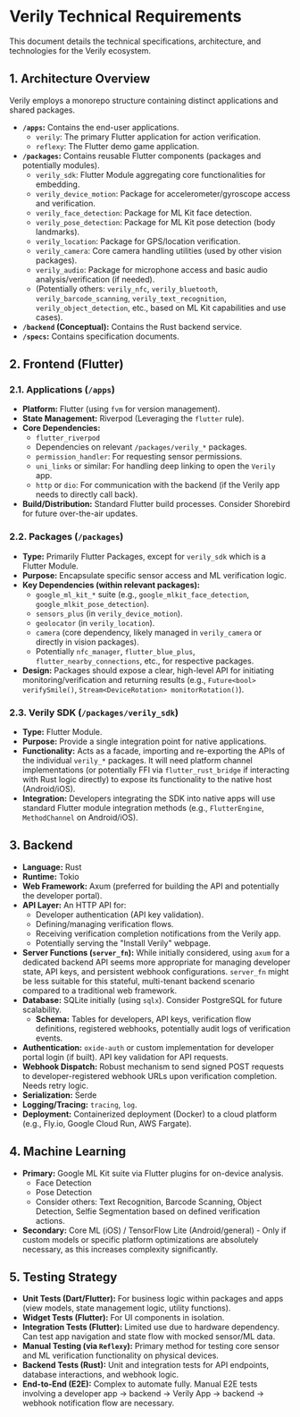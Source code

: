 # Verily Technical Requirements

This document details the technical specifications, architecture, and technologies for the Verily ecosystem.

## 1. Architecture Overview

Verily employs a monorepo structure containing distinct applications and shared packages.

- **`/apps`:** Contains the end-user applications.
  - `verily`: The primary Flutter application for action verification.
  - `reflexy`: The Flutter demo game application.
- **`/packages`:** Contains reusable Flutter components (packages and potentially modules).
  - `verily_sdk`: Flutter Module aggregating core functionalities for embedding.
  - `verily_device_motion`: Package for accelerometer/gyroscope access and verification.
  - `verily_face_detection`: Package for ML Kit face detection.
  - `verily_pose_detection`: Package for ML Kit pose detection (body landmarks).
  - `verily_location`: Package for GPS/location verification.
  - `verily_camera`: Core camera handling utilities (used by other vision packages).
  - `verily_audio`: Package for microphone access and basic audio analysis/verification (if needed).
  - (Potentially others: `verily_nfc`, `verily_bluetooth`, `verily_barcode_scanning`, `verily_text_recognition`, `verily_object_detection`, etc., based on ML Kit capabilities and use cases).
- **`/backend` (Conceptual):** Contains the Rust backend service.
- **`/specs`:** Contains specification documents.

## 2. Frontend (Flutter)

### 2.1. Applications (`/apps`)

- **Platform:** Flutter (using `fvm` for version management).
- **State Management:** Riverpod (Leveraging the `flutter` rule).
- **Core Dependencies:**
  - `flutter_riverpod`
  - Dependencies on relevant `/packages/verily_*` packages.
  - `permission_handler`: For requesting sensor permissions.
  - `uni_links` or similar: For handling deep linking to open the `Verily` app.
  - `http` or `dio`: For communication with the backend (if the Verily app needs to directly call back).
- **Build/Distribution:** Standard Flutter build processes. Consider Shorebird for future over-the-air updates.

### 2.2. Packages (`/packages`)

- **Type:** Primarily Flutter Packages, except for `verily_sdk` which is a Flutter Module.
- **Purpose:** Encapsulate specific sensor access and ML verification logic.
- **Key Dependencies (within relevant packages):**
  - `google_ml_kit_*` suite (e.g., `google_mlkit_face_detection`, `google_mlkit_pose_detection`).
  - `sensors_plus` (in `verily_device_motion`).
  - `geolocator` (in `verily_location`).
  - `camera` (core dependency, likely managed in `verily_camera` or directly in vision packages).
  - Potentially `nfc_manager`, `flutter_blue_plus`, `flutter_nearby_connections`, etc., for respective packages.
- **Design:** Packages should expose a clear, high-level API for initiating monitoring/verification and returning results (e.g., `Future<bool> verifySmile()`, `Stream<DeviceRotation> monitorRotation()`).

### 2.3. Verily SDK (`/packages/verily_sdk`)

- **Type:** Flutter Module.
- **Purpose:** Provide a single integration point for native applications.
- **Functionality:** Acts as a facade, importing and re-exporting the APIs of the individual `verily_*` packages. It will need platform channel implementations (or potentially FFI via `flutter_rust_bridge` if interacting with Rust logic directly) to expose its functionality to the native host (Android/iOS).
- **Integration:** Developers integrating the SDK into native apps will use standard Flutter module integration methods (e.g., `FlutterEngine`, `MethodChannel` on Android/iOS).

## 3. Backend

- **Language:** Rust
- **Runtime:** Tokio
- **Web Framework:** Axum (preferred for building the API and potentially the developer portal).
- **API Layer:** An HTTP API for:
  - Developer authentication (API key validation).
  - Defining/managing verification flows.
  - Receiving verification completion notifications from the Verily app.
  - Potentially serving the "Install Verily" webpage.
- **Server Functions (`server_fn`):** While initially considered, using `axum` for a dedicated backend API seems more appropriate for managing developer state, API keys, and persistent webhook configurations. `server_fn` might be less suitable for this stateful, multi-tenant backend scenario compared to a traditional web framework.
- **Database:** SQLite initially (using `sqlx`). Consider PostgreSQL for future scalability.
  - **Schema:** Tables for developers, API keys, verification flow definitions, registered webhooks, potentially audit logs of verification events.
- **Authentication:** `oxide-auth` or custom implementation for developer portal login (if built). API key validation for API requests.
- **Webhook Dispatch:** Robust mechanism to send signed POST requests to developer-registered webhook URLs upon verification completion. Needs retry logic.
- **Serialization:** Serde
- **Logging/Tracing:** `tracing`, `log`.
- **Deployment:** Containerized deployment (Docker) to a cloud platform (e.g., Fly.io, Google Cloud Run, AWS Fargate).

## 4. Machine Learning

- **Primary:** Google ML Kit suite via Flutter plugins for on-device analysis.
  - Face Detection
  - Pose Detection
  - Consider others: Text Recognition, Barcode Scanning, Object Detection, Selfie Segmentation based on defined verification actions.
- **Secondary:** Core ML (iOS) / TensorFlow Lite (Android/general) - Only if custom models or specific platform optimizations are absolutely necessary, as this increases complexity significantly.

## 5. Testing Strategy

- **Unit Tests (Dart/Flutter):** For business logic within packages and apps (view models, state management logic, utility functions).
- **Widget Tests (Flutter):** For UI components in isolation.
- **Integration Tests (Flutter):** Limited use due to hardware dependency. Can test app navigation and state flow with mocked sensor/ML data.
- **Manual Testing (via `Reflexy`):** Primary method for testing core sensor and ML verification functionality on physical devices.
- **Backend Tests (Rust):** Unit and integration tests for API endpoints, database interactions, and webhook logic.
- **End-to-End (E2E):** Complex to automate fully. Manual E2E tests involving a developer app -> backend -> Verily App -> backend -> webhook notification flow are necessary.

